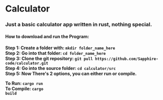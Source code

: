 <h1>Calculator</h1>

<h3>Just a basic calculator app written in rust, nothing special.</h3>


<h4>How to download and run the Program:<h4>
<b>Step 1</b>: Create a folder with: <code>mkdir folder_name_here</code><br>
<b>Step 2</b>: Go into that folder: <code>cd folder_name_here</code><br>
<b>Step 3</b>: Clone the git repository: <code>git pull https://github.com/Sapphire-code/calculator.git</code><br>
<b>Step 4</b>: Go into the source folder: <code>cd calculator/src</code><br>
<b>Step 5</b>: Now There's 2 options, you can either run or compile.<br>

To Run: <code>cargo run</code><br>
To Compile: <code>cargo build</code>
